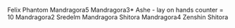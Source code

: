 Felix
Phantom
Mandragora5
Mandragora3*
Ashe - lay on hands counter = 10
Mandragora2
Sredelm Mandragora
Shitora
Mandragora4
Zenshin
Shitora

